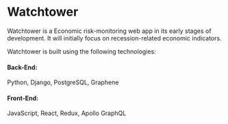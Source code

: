 # Watchtower

Watchtower is a Economic risk-monitoring web app in its early stages of development. It will initially focus on recession-related economic indicators.

Watchtower is built using the following technologies:
#### Back-End:
Python, Django, PostgreSQL, Graphene
#### Front-End:
JavaScript, React, Redux, Apollo GraphQL 
